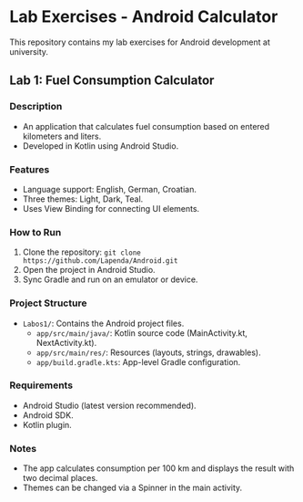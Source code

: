 # Lab Exercises - Android Calculator

This repository contains my lab exercises for Android development at university.

## Lab 1: Fuel Consumption Calculator

### Description
- An application that calculates fuel consumption based on entered kilometers and liters.
- Developed in Kotlin using Android Studio.

### Features
- Language support: English, German, Croatian.
- Three themes: Light, Dark, Teal.
- Uses View Binding for connecting UI elements.

### How to Run
1. Clone the repository: `git clone https://github.com/Lapenda/Android.git`
2. Open the project in Android Studio.
3. Sync Gradle and run on an emulator or device.

### Project Structure
- `Labos1/`: Contains the Android project files.
  - `app/src/main/java/`: Kotlin source code (MainActivity.kt, NextActivity.kt).
  - `app/src/main/res/`: Resources (layouts, strings, drawables).
  - `app/build.gradle.kts`: App-level Gradle configuration.

### Requirements
- Android Studio (latest version recommended).
- Android SDK.
- Kotlin plugin.

### Notes
- The app calculates consumption per 100 km and displays the result with two decimal places.
- Themes can be changed via a Spinner in the main activity.